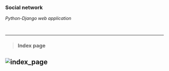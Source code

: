 ### Social network 
_Python-Django web application_

<br>

------
><h3>Index page</h3>

![index_page](https://i.ibb.co/WxBwsLG/Screenshot-7.png)
------
